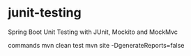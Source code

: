 # junit-testing
Spring Boot Unit Testing with JUnit, Mockito and MockMvc

commands
mvn clean test
mvn site -DgenerateReports=false

